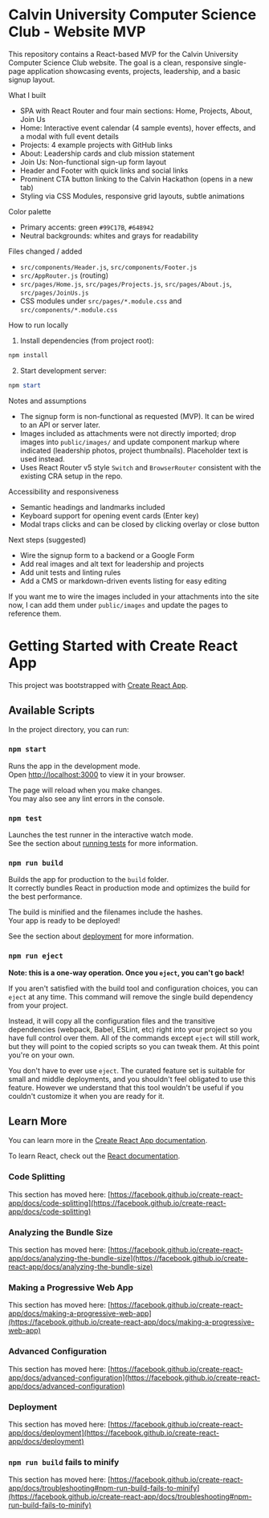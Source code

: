 # Calvin University Computer Science Club - Website MVP

This repository contains a React-based MVP for the Calvin University Computer Science Club website. The goal is a clean, responsive single-page application showcasing events, projects, leadership, and a basic signup layout.

What I built
- SPA with React Router and four main sections: Home, Projects, About, Join Us
- Home: Interactive event calendar (4 sample events), hover effects, and a modal with full event details
- Projects: 4 example projects with GitHub links
- About: Leadership cards and club mission statement
- Join Us: Non-functional sign-up form layout
- Header and Footer with quick links and social links
- Prominent CTA button linking to the Calvin Hackathon (opens in a new tab)
- Styling via CSS Modules, responsive grid layouts, subtle animations

Color palette
- Primary accents: green `#99C17B`, `#648942`
- Neutral backgrounds: whites and grays for readability

Files changed / added
- `src/components/Header.js`, `src/components/Footer.js`
- `src/AppRouter.js` (routing)
- `src/pages/Home.js`, `src/pages/Projects.js`, `src/pages/About.js`, `src/pages/JoinUs.js`
- CSS modules under `src/pages/*.module.css` and `src/components/*.module.css`

How to run locally
1. Install dependencies (from project root):

```powershell
npm install
```

2. Start development server:

```powershell
npm start
```

Notes and assumptions
- The signup form is non-functional as requested (MVP). It can be wired to an API or server later.
- Images included as attachments were not directly imported; drop images into `public/images/` and update component markup where indicated (leadership photos, project thumbnails). Placeholder text is used instead.
- Uses React Router v5 style `Switch` and `BrowserRouter` consistent with the existing CRA setup in the repo.

Accessibility and responsiveness
- Semantic headings and landmarks included
- Keyboard support for opening event cards (Enter key)
- Modal traps clicks and can be closed by clicking overlay or close button

Next steps (suggested)
- Wire the signup form to a backend or a Google Form
- Add real images and alt text for leadership and projects
- Add unit tests and linting rules
- Add a CMS or markdown-driven events listing for easy editing

If you want me to wire the images included in your attachments into the site now, I can add them under `public/images` and update the pages to reference them.
# Getting Started with Create React App

This project was bootstrapped with [Create React App](https://github.com/facebook/create-react-app).

## Available Scripts

In the project directory, you can run:

### `npm start`

Runs the app in the development mode.\
Open [http://localhost:3000](http://localhost:3000) to view it in your browser.

The page will reload when you make changes.\
You may also see any lint errors in the console.

### `npm test`

Launches the test runner in the interactive watch mode.\
See the section about [running tests](https://facebook.github.io/create-react-app/docs/running-tests) for more information.

### `npm run build`

Builds the app for production to the `build` folder.\
It correctly bundles React in production mode and optimizes the build for the best performance.

The build is minified and the filenames include the hashes.\
Your app is ready to be deployed!

See the section about [deployment](https://facebook.github.io/create-react-app/docs/deployment) for more information.

### `npm run eject`

**Note: this is a one-way operation. Once you `eject`, you can't go back!**

If you aren't satisfied with the build tool and configuration choices, you can `eject` at any time. This command will remove the single build dependency from your project.

Instead, it will copy all the configuration files and the transitive dependencies (webpack, Babel, ESLint, etc) right into your project so you have full control over them. All of the commands except `eject` will still work, but they will point to the copied scripts so you can tweak them. At this point you're on your own.

You don't have to ever use `eject`. The curated feature set is suitable for small and middle deployments, and you shouldn't feel obligated to use this feature. However we understand that this tool wouldn't be useful if you couldn't customize it when you are ready for it.

## Learn More

You can learn more in the [Create React App documentation](https://facebook.github.io/create-react-app/docs/getting-started).

To learn React, check out the [React documentation](https://reactjs.org/).

### Code Splitting

This section has moved here: [https://facebook.github.io/create-react-app/docs/code-splitting](https://facebook.github.io/create-react-app/docs/code-splitting)

### Analyzing the Bundle Size

This section has moved here: [https://facebook.github.io/create-react-app/docs/analyzing-the-bundle-size](https://facebook.github.io/create-react-app/docs/analyzing-the-bundle-size)

### Making a Progressive Web App

This section has moved here: [https://facebook.github.io/create-react-app/docs/making-a-progressive-web-app](https://facebook.github.io/create-react-app/docs/making-a-progressive-web-app)

### Advanced Configuration

This section has moved here: [https://facebook.github.io/create-react-app/docs/advanced-configuration](https://facebook.github.io/create-react-app/docs/advanced-configuration)

### Deployment

This section has moved here: [https://facebook.github.io/create-react-app/docs/deployment](https://facebook.github.io/create-react-app/docs/deployment)

### `npm run build` fails to minify

This section has moved here: [https://facebook.github.io/create-react-app/docs/troubleshooting#npm-run-build-fails-to-minify](https://facebook.github.io/create-react-app/docs/troubleshooting#npm-run-build-fails-to-minify)
